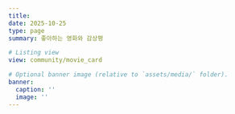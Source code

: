 ```yaml
---
title:
date: 2025-10-25
type: page
summary: 좋아하는 영화와 감상평

# Listing view
view: community/movie_card

# Optional banner image (relative to `assets/media/` folder).
banner:
  caption: ''
  image: ''
---
```


